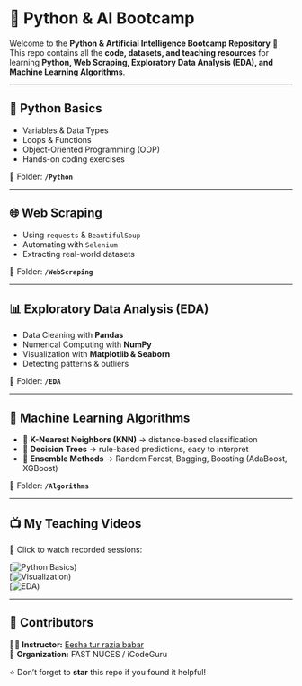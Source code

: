 # 🚀 Python & AI Bootcamp  

Welcome to the **Python & Artificial Intelligence Bootcamp Repository** 🎉  
This repo contains all the **code, datasets, and teaching resources** for learning **Python, Web Scraping, Exploratory Data Analysis (EDA), and Machine Learning Algorithms**.  

---

## 🐍 Python Basics  

- Variables & Data Types  
- Loops & Functions  
- Object-Oriented Programming (OOP)  
- Hands-on coding exercises  

📂 Folder: **`/Python`**  

---

## 🌐 Web Scraping  

- Using `requests` & `BeautifulSoup`  
- Automating with `Selenium`  
- Extracting real-world datasets  

📂 Folder: **`/WebScraping`**  

---

## 📊 Exploratory Data Analysis (EDA)  

- Data Cleaning with **Pandas**  
- Numerical Computing with **NumPy**  
- Visualization with **Matplotlib & Seaborn**  
- Detecting patterns & outliers  

📂 Folder: **`/EDA`**  

---

## 🤖 Machine Learning Algorithms  

- 🔹 **K-Nearest Neighbors (KNN)** → distance-based classification  
- 🌳 **Decision Trees** → rule-based predictions, easy to interpret  
- 🧩 **Ensemble Methods** → Random Forest, Bagging, Boosting (AdaBoost, XGBoost)  

📂 Folder: **`/Algorithms`**  

---

## 📺 My Teaching Videos  

🎥 Click to watch recorded sessions:  

[![Python Basics](https://www.facebook.com/watch/?v=765021723146669&rdid=90ZNNukZRRETEptS))  
[![Visualization](https://www.facebook.com/watch/?v=1081591867447725&rdid=0hVZu62scWs5u9hc))  
[![EDA](https://www.youtube.com/watch?v=pSK7hMlyGDY))  

---

## 🙌 Contributors  

👩‍🏫 **Instructor:** [Eesha tur razia babar](https://www.linkedin.com/in/esha)  
🏫 **Organization:** FAST NUCES / iCodeGuru  

⭐ Don’t forget to **star** this repo if you found it helpful!  
